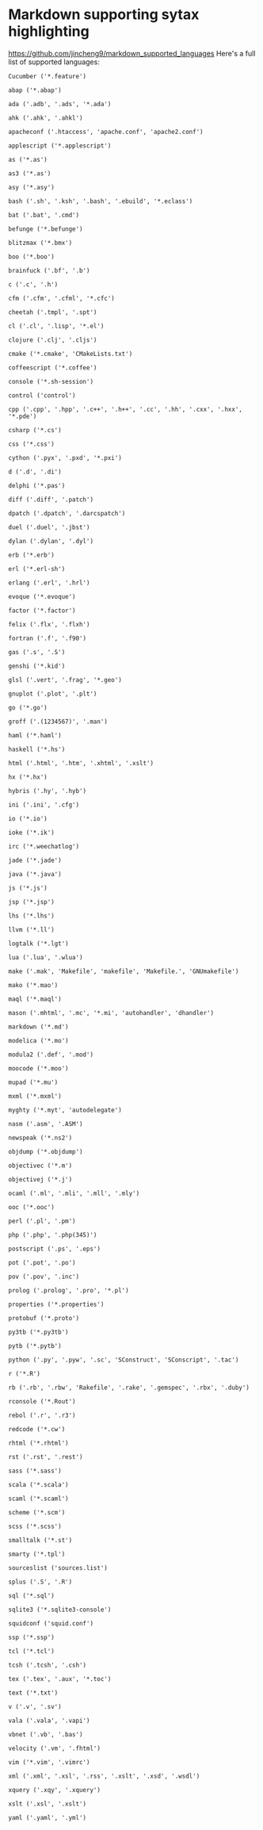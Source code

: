 # Markdown supporting sytax highlighting 
https://github.com/jincheng9/markdown_supported_languages
Here's a full list of supported languages:

    Cucumber ('*.feature')

    abap ('*.abap')

    ada ('.adb', '.ads', '*.ada')

    ahk ('.ahk', '.ahkl')

    apacheconf ('.htaccess', 'apache.conf', 'apache2.conf')

    applescript ('*.applescript')

    as ('*.as')

    as3 ('*.as')

    asy ('*.asy')

    bash ('.sh', '.ksh', '.bash', '.ebuild', '*.eclass')

    bat ('.bat', '.cmd')

    befunge ('*.befunge')

    blitzmax ('*.bmx')

    boo ('*.boo')

    brainfuck ('.bf', '.b')

    c ('.c', '.h')

    cfm ('.cfm', '.cfml', '*.cfc')

    cheetah ('.tmpl', '.spt')

    cl ('.cl', '.lisp', '*.el')

    clojure ('.clj', '.cljs')

    cmake ('*.cmake', 'CMakeLists.txt')

    coffeescript ('*.coffee')

    console ('*.sh-session')

    control ('control')

    cpp ('.cpp', '.hpp', '.c++', '.h++', '.cc', '.hh', '.cxx', '.hxx', '*.pde')

    csharp ('*.cs')

    css ('*.css')

    cython ('.pyx', '.pxd', '*.pxi')

    d ('.d', '.di')

    delphi ('*.pas')

    diff ('.diff', '.patch')

    dpatch ('.dpatch', '.darcspatch')

    duel ('.duel', '.jbst')

    dylan ('.dylan', '.dyl')

    erb ('*.erb')

    erl ('*.erl-sh')

    erlang ('.erl', '.hrl')

    evoque ('*.evoque')

    factor ('*.factor')

    felix ('.flx', '.flxh')

    fortran ('.f', '.f90')

    gas ('.s', '.S')

    genshi ('*.kid')

    glsl ('.vert', '.frag', '*.geo')

    gnuplot ('.plot', '.plt')

    go ('*.go')

    groff ('.(1234567)', '.man')

    haml ('*.haml')

    haskell ('*.hs')

    html ('.html', '.htm', '.xhtml', '.xslt')

    hx ('*.hx')

    hybris ('.hy', '.hyb')

    ini ('.ini', '.cfg')

    io ('*.io')

    ioke ('*.ik')

    irc ('*.weechatlog')

    jade ('*.jade')

    java ('*.java')

    js ('*.js')

    jsp ('*.jsp')

    lhs ('*.lhs')

    llvm ('*.ll')

    logtalk ('*.lgt')

    lua ('.lua', '.wlua')

    make ('.mak', 'Makefile', 'makefile', 'Makefile.', 'GNUmakefile')

    mako ('*.mao')

    maql ('*.maql')

    mason ('.mhtml', '.mc', '*.mi', 'autohandler', 'dhandler')

    markdown ('*.md')

    modelica ('*.mo')

    modula2 ('.def', '.mod')

    moocode ('*.moo')

    mupad ('*.mu')

    mxml ('*.mxml')

    myghty ('*.myt', 'autodelegate')

    nasm ('.asm', '.ASM')

    newspeak ('*.ns2')

    objdump ('*.objdump')

    objectivec ('*.m')

    objectivej ('*.j')

    ocaml ('.ml', '.mli', '.mll', '.mly')

    ooc ('*.ooc')

    perl ('.pl', '.pm')

    php ('.php', '.php(345)')

    postscript ('.ps', '.eps')

    pot ('.pot', '.po')

    pov ('.pov', '.inc')

    prolog ('.prolog', '.pro', '*.pl')

    properties ('*.properties')

    protobuf ('*.proto')

    py3tb ('*.py3tb')

    pytb ('*.pytb')

    python ('.py', '.pyw', '.sc', 'SConstruct', 'SConscript', '.tac')

    r ('*.R')

    rb ('.rb', '.rbw', 'Rakefile', '.rake', '.gemspec', '.rbx', '.duby')

    rconsole ('*.Rout')

    rebol ('.r', '.r3')

    redcode ('*.cw')

    rhtml ('*.rhtml')

    rst ('.rst', '.rest')

    sass ('*.sass')

    scala ('*.scala')

    scaml ('*.scaml')

    scheme ('*.scm')

    scss ('*.scss')

    smalltalk ('*.st')

    smarty ('*.tpl')

    sourceslist ('sources.list')

    splus ('.S', '.R')

    sql ('*.sql')

    sqlite3 ('*.sqlite3-console')

    squidconf ('squid.conf')

    ssp ('*.ssp')

    tcl ('*.tcl')

    tcsh ('.tcsh', '.csh')

    tex ('.tex', '.aux', '*.toc')

    text ('*.txt')

    v ('.v', '.sv')

    vala ('.vala', '.vapi')

    vbnet ('.vb', '.bas')

    velocity ('.vm', '.fhtml')

    vim ('*.vim', '.vimrc')

    xml ('.xml', '.xsl', '.rss', '.xslt', '.xsd', '.wsdl')

    xquery ('.xqy', '.xquery')

    xslt ('.xsl', '.xslt')

    yaml ('.yaml', '.yml')
